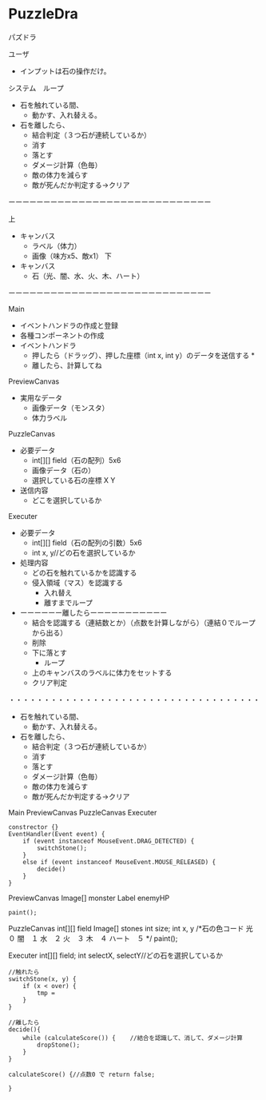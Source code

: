 # PuzzleDra
パズドラ

ユーザ
* インプットは石の操作だけ。

システム　ループ
* 石を触れている間、
    * 動かす、入れ替える。
* 石を離したら、
    * 結合判定（３つ石が連続しているか）
    * 消す
    * 落とす
    * ダメージ計算（色毎）
    * 敵の体力を減らす
    * 敵が死んだか判定する→クリア

ーーーーーーーーーーーーーーーーーーーーーーーーーーーーー

上
* キャンバス
    * ラベル（体力）
    * 画像（味方x5、敵x1）
下
* キャンバス
    * 石（光、闇、水、火、木、ハート）

ーーーーーーーーーーーーーーーーーーーーーーーーーーーーー

Main
* イベントハンドラの作成と登録
* 各種コンポーネントの作成
* イベントハンドラ
    * 押したら（ドラッグ）、押した座標（int x, int y）のデータを送信する
        * 
    * 離したら、計算してね

PreviewCanvas
* 実用なデータ
    * 画像データ（モンスタ）
    * 体力ラベル

PuzzleCanvas
* 必要データ
    * int[][] field（石の配列）5x6
    * 画像データ（石の）
    * 選択している石の座標 X Y
* 送信内容
    * どこを選択しているか

Executer
* 必要データ
    * int[][] field（石の配列の引数）5x6
    * int x, y//どの石を選択しているか
* 処理内容
    * どの石を触れているかを認識する
    * 侵入領域（マス）を認識する
        * 入れ替え
        * 離すまでループ
* ーーーーーー離したらーーーーーーーーーーー
    * 結合を認識する（連結数とか）（点数を計算しながら）（連結０でループから出る）
    * 削除
    * 下に落とす
        * ループ
    * 上のキャンバスのラベルに体力をセットする
    * クリア判定

・・・・・・・・・・・・・・・・・・・・・・・・・・・・・・・・・・・・

* 石を触れている間、
    * 動かす、入れ替える。
* 石を離したら、
    * 結合判定（３つ石が連続しているか）
    * 消す
    * 落とす
    * ダメージ計算（色毎）
    * 敵の体力を減らす
    * 敵が死んだか判定する→クリア


Main
    PreviewCanvas
    PuzzleCanvas
    Executer

    constrector {}
    EventHandler(Event event) {
        if (event instanceof MouseEvent.DRAG_DETECTED) {
            switchStone();
        }
        else if (event instanceof MouseEvent.MOUSE_RELEASED) {
            decide()
        }
    }

PreviewCanvas
    Image[] monster
    Label enemyHP

    paint();

PuzzleCanvas
    int[][] field
    Image[] stones
    int size;
    int x, y
/*石の色コード
光　０
闇　１
水　２
火　３
木　４
ハート　５
*/
    paint();

Executer
    int[][] field;
    int selectX, selectY//どの石を選択しているか

    //触れたら
    switchStone(x, y) {
        if (x < over) {
            tmp = 
        }
    }

    //離したら
    decide(){
        while (calculateScore()) {    //結合を認識して、消して、ダメージ計算
            dropStone();
        }
    }
    
    calculateScore() {//点数0 で return false;
        
    }








